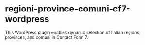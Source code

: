 # regioni-province-comuni-cf7-wordpress
This WordPress plugin enables dynamic selection of Italian regions, provinces, and comuni in Contact Form 7.
